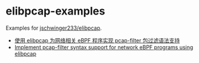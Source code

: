 # elibpcap-examples

Examples for [jschwinger233/elibpcap](https://github.com/jschwinger233/elibpcap).

* [使用 elibpcap 为网络相关 eBPF 程序实现 pcap-filter 包过滤语法支持 ](https://mozillazg.com/2025/05/ebpf-let-any-network-ebpf-programs-to-support-pcap-filter-with-elibpcap.html)
* [Implement pcap-filter syntax support for network eBPF programs using elibpcap](https://mozillazg.com/2025/05/ebpf-let-any-network-ebpf-programs-to-support-pcap-filter-with-elibpcap-en.html)

